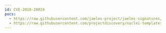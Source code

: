 ```yaml
---
id: CVE-2018-20824
pocs:
  - https://raw.githubusercontent.com/jaeles-project/jaeles-signatures/master/cves/jira-xss-cve-2018-20824.yaml
  - https://raw.githubusercontent.com/projectdiscovery/nuclei-templates/master/cves/CVE-2018-20824.yaml
---
```

